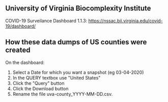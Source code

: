 ## University of Virginia Biocomplexity Institute

COVID-19 Surveilance Dashboard 1.1.3:  https://nssac.bii.virginia.edu/covid-19/dashboard/

## How these data dumps of US counties were created

On the dashboard:
1. Select a Date for which you want a snapshot (eg 03-04-2020)
2. In the QUERY textbox use "United States"
3. Click the "Query" button
4. Click the Download button 
5. Rename the file uva-county_YYYY-MM-DD.csv.
